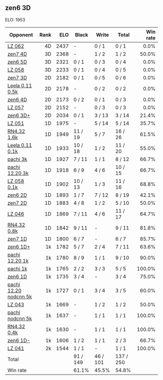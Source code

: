 ## zen6 3D ##

ELO: 1953

Opponent | Rank | ELO | Black | Write | Total | Win rate
---------|-----:|----:|-------|-------|-------|-------:
[LZ 062](LZ%20062.md) | 4D | 2437 | - | 0 / 1 | 0 / 1 | 0.0%
[zen7 4D](zen7%204D.md) | 3D | 2368 | - | 1 / 2 | 1 / 2 | 50.0%
[zen6 5D](zen6%205D.md) | 3D | 2321 | 0 / 1 | 0 / 3 | 0 / 4 | 0.0%
[LZ 058](LZ%20058.md) | 3D | 2233 | 0 / 1 | 0 / 4 | 0 / 5 | 0.0%
[zen7 3D](zen7%203D.md) | 2D | 2182 | 0 / 1 | 0 / 5 | 0 / 6 | 0.0%
[Leela 0.11 0.5k](Leela%200.11%200.5k.md) | 2D | 2178 | - | 0 / 2 | 0 / 2 | 0.0%
[zen6 4D](zen6%204D.md) | 2D | 2173 | 0 / 2 | 0 / 1 | 0 / 3 | 0.0%
[LZ 057](LZ%20057.md) | 2D | 2152 | - | 0 / 3 | 0 / 3 | 0.0%
[zen6 3D+](zen6%203D+.md) | 2D | 2034 | 0 / 1 | 3 / 13 | 3 / 14 | 21.4%
[LZ 051](LZ%20051.md) | 1D | 1975 | - | 5 / 14 | 5 / 14 | 35.7%
[RN4.32 1.6k](RN4.32%201.6k.md) | 1D | 1949 | 11 / 19 | 5 / 7 | 16 / 26 | 61.5%
[Leela 0.11 0.1k](Leela%200.11%200.1k.md) | 1D | 1933 | 10 / 18 | 1 / 2 | 11 / 20 | 55.0%
[pachi 3k](pachi%203k.md) | 1D | 1927 | 7 / 11 | 1 / 1 | 8 / 12 | 66.7%
[pachi 12.20 3k](pachi%2012.20%203k.md) | 1D | 1918 | 6 / 9 | 4 / 6 | 10 / 15 | 66.7%
[LZ 058 0.1k](LZ%20058%200.1k.md) | 1D | 1902 | 10 / 13 | 1 / 3 | 11 / 16 | 68.8%
[zen6 2D](zen6%202D.md) | 1D | 1893 | 1 / 7 | 7 / 12 | 8 / 19 | 42.1%
[zen7 2D](zen7%202D.md) | 1D | 1883 | 4 / 8 | 1 / 2 | 5 / 10 | 50.0%
[LZ 046](LZ%20046.md) | 1D | 1869 | 7 / 11 | 4 / 6 | 11 / 17 | 64.7%
[RN4.32 0.8k](RN4.32%200.8k.md) | 1D | 1842 | 9 / 11 | - | 9 / 11 | 81.8%
[zen7 1D](zen7%201D.md) | 1D | 1800 | 6 / 7 | - | 6 / 7 | 85.7%
[zen6 1D+](zen6%201D+.md) | 1k | 1782 | 5 / 7 | 2 / 4 | 7 / 11 | 63.6%
[pachi 12.20 1k](pachi%2012.20%201k.md) | 1k | 1780 | 8 / 9 | 1 / 1 | 9 / 10 | 90.0%
[pachi 1k](pachi%201k.md) | 1k | 1765 | 2 / 2 | 3 / 3 | 5 / 5 | 100.0%
[zen6 1D](zen6%201D.md) | 1k | 1735 | 3 / 4 | - | 3 / 4 | 75.0%
[pachi 12.20 nodcnn 5k](pachi%2012.20%20nodcnn%205k.md) | 1k | 1727 | 0 / 1 | 3 / 4 | 3 / 5 | 60.0%
[LZ 043](LZ%20043.md) | 1k | 1669 | - | 1 / 2 | 1 / 2 | 50.0%
[pachi nodcnn 5k](pachi%20nodcnn%205k.md) | 1k | 1637 | - | 1 / 1 | 1 / 1 | 100.0%
[RN4.32 0.4k](RN4.32%200.4k.md) | 1k | 1630 | - | 1 / 1 | 1 / 1 | 100.0%
[zen6 1D-](zen6%201D-.md) | 1k | 1606 | 1 / 2 | 1 / 1 | 2 / 3 | 66.7%
[LZ 041](LZ%20041.md) | 2k | 1544 | 1 / 1 | - | 1 / 1 | 100.0%
Total | | | 91 / 149 | 46 / 101 | 137 / 250 | 
Win rate| | | 61.1% | 45.5% | 54.8% | 
